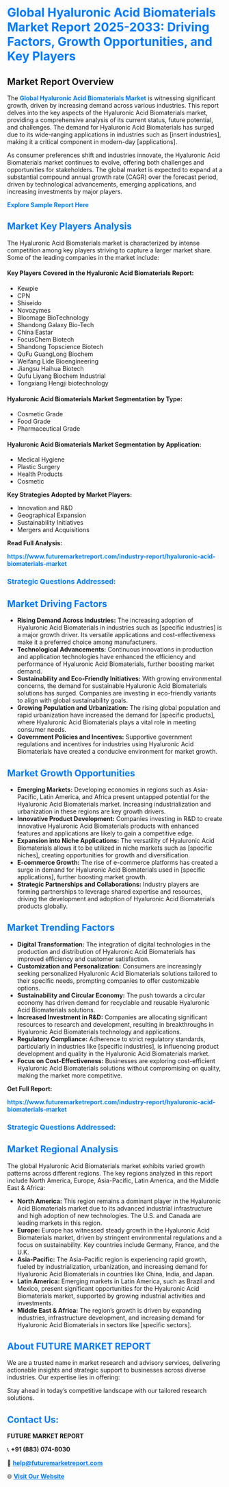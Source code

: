 <h1 style="color: #007BFF;">Global Hyaluronic Acid Biomaterials Market Report 2025-2033: Driving Factors, Growth Opportunities, and Key Players</h1>

<section id="overview">
<h2>Market Report Overview</h2>
<p>The <a href="https://www.futuremarketreport.com/industry-report/hyaluronic-acid-biomaterials-market" style="color: #007BFF; text-decoration: none;"><strong>Global Hyaluronic Acid Biomaterials Market</strong></a> is witnessing significant growth, driven by increasing demand across various industries. This report delves into the key aspects of the Hyaluronic Acid Biomaterials market, providing a comprehensive analysis of its current status, future potential, and challenges. The demand for Hyaluronic Acid Biomaterials has surged due to its wide-ranging applications in industries such as [insert industries], making it a critical component in modern-day [applications].</p>
<p>As consumer preferences shift and industries innovate, the Hyaluronic Acid Biomaterials market continues to evolve, offering both challenges and opportunities for stakeholders. The global market is expected to expand at a substantial compound annual growth rate (CAGR) over the forecast period, driven by technological advancements, emerging applications, and increasing investments by major players.</p>
</section>

<section id="overview">
<p><a href="https://www.futuremarketreport.com/request-sample/reportId=46495" style="color: #007BFF; text-decoration: none;"><strong>Explore Sample Report Here</strong></a></p>
</section>

<section id="key-players">
<h2 style="color: #007BFF;">Market Key Players Analysis</h2>
<p>The Hyaluronic Acid Biomaterials market is characterized by intense competition among key players striving to capture a larger market share. Some of the leading companies in the market include:</p>
<h4>Key Players Covered in the Hyaluronic Acid Biomaterials Report:</h4>
<ul><li>Kewpie</li><li>CPN</li><li>Shiseido</li><li>Novozymes</li><li>Bloomage BioTechnology</li><li>Shandong Galaxy Bio-Tech</li><li>China Eastar</li><li>FocusChem Biotech</li><li>Shandong Topscience Biotech</li><li>QuFu GuangLong Biochem</li><li>Weifang Lide Bioengineering</li><li>Jiangsu Haihua Biotech</li><li>Qufu Liyang Biochem Industrial</li><li>Tongxiang Hengji biotechnology</li></ul>
<h4>Hyaluronic Acid Biomaterials Market Segmentation by Type:</h4>
<ul><li>Cosmetic Grade</li><li>Food Grade</li><li>Pharmaceutical Grade</li></ul>

<h4>Hyaluronic Acid Biomaterials Market Segmentation by Application:</h4>
<ul><li>Medical Hygiene</li><li>Plastic Surgery</li><li>Health Products</li><li>Cosmetic</li></ul>
<p><strong>Key Strategies Adopted by Market Players:</strong></p>
<ul>
<li>Innovation and R&D</li>
<li>Geographical Expansion</li>
<li>Sustainability Initiatives</li>
<li>Mergers and Acquisitions</li>
</ul>
</section>

<section>
<p><strong>Read Full Analysis: </strong></p><a href="https://www.futuremarketreport.com/industry-report/hyaluronic-acid-biomaterials-market" style="color: #007BFF; text-decoration: none;"><strong>https://www.futuremarketreport.com/industry-report/hyaluronic-acid-biomaterials-market</strong></a>
<h3 style="color: #007BFF;">Strategic Questions Addressed:</h3>
</section>

<section id="driving-factors">
<h2 style="color: #007BFF;">Market Driving Factors</h2>
<ul>
<li><strong>Rising Demand Across Industries:</strong> The increasing adoption of Hyaluronic Acid Biomaterials in industries such as [specific industries] is a major growth driver. Its versatile applications and cost-effectiveness make it a preferred choice among manufacturers.</li>
<li><strong>Technological Advancements:</strong> Continuous innovations in production and application technologies have enhanced the efficiency and performance of Hyaluronic Acid Biomaterials, further boosting market demand.</li>
<li><strong>Sustainability and Eco-Friendly Initiatives:</strong> With growing environmental concerns, the demand for sustainable Hyaluronic Acid Biomaterials solutions has surged. Companies are investing in eco-friendly variants to align with global sustainability goals.</li>
<li><strong>Growing Population and Urbanization:</strong> The rising global population and rapid urbanization have increased the demand for [specific products], where Hyaluronic Acid Biomaterials plays a vital role in meeting consumer needs.</li>
<li><strong>Government Policies and Incentives:</strong> Supportive government regulations and incentives for industries using Hyaluronic Acid Biomaterials have created a conducive environment for market growth.</li>
</ul>
</section>

<section id="growth-opportunities">
<h2 style="color: #007BFF;">Market Growth Opportunities</h2>
<ul>
<li><strong>Emerging Markets:</strong> Developing economies in regions such as Asia-Pacific, Latin America, and Africa present untapped potential for the Hyaluronic Acid Biomaterials market. Increasing industrialization and urbanization in these regions are key growth drivers.</li>
<li><strong>Innovative Product Development:</strong> Companies investing in R&D to create innovative Hyaluronic Acid Biomaterials products with enhanced features and applications are likely to gain a competitive edge.</li>
<li><strong>Expansion into Niche Applications:</strong> The versatility of Hyaluronic Acid Biomaterials allows it to be utilized in niche markets such as [specific niches], creating opportunities for growth and diversification.</li>
<li><strong>E-commerce Growth:</strong> The rise of e-commerce platforms has created a surge in demand for Hyaluronic Acid Biomaterials used in [specific applications], further boosting market growth.</li>
<li><strong>Strategic Partnerships and Collaborations:</strong> Industry players are forming partnerships to leverage shared expertise and resources, driving the development and adoption of Hyaluronic Acid Biomaterials products globally.</li>
</ul>
</section>

<section id="trending-factors">
<h2 style="color: #007BFF;">Market Trending Factors</h2>
<ul>
<li><strong>Digital Transformation:</strong> The integration of digital technologies in the production and distribution of Hyaluronic Acid Biomaterials has improved efficiency and customer satisfaction.</li>
<li><strong>Customization and Personalization:</strong> Consumers are increasingly seeking personalized Hyaluronic Acid Biomaterials solutions tailored to their specific needs, prompting companies to offer customizable options.</li>
<li><strong>Sustainability and Circular Economy:</strong> The push towards a circular economy has driven demand for recyclable and reusable Hyaluronic Acid Biomaterials solutions.</li>
<li><strong>Increased Investment in R&D:</strong> Companies are allocating significant resources to research and development, resulting in breakthroughs in Hyaluronic Acid Biomaterials technology and applications.</li>
<li><strong>Regulatory Compliance:</strong> Adherence to strict regulatory standards, particularly in industries like [specific industries], is influencing product development and quality in the Hyaluronic Acid Biomaterials market.</li>
<li><strong>Focus on Cost-Effectiveness:</strong> Businesses are exploring cost-efficient Hyaluronic Acid Biomaterials solutions without compromising on quality, making the market more competitive.</li>
</ul>
</section>

<section>
<p><strong>Get Full Report: </strong></p><a href="https://www.futuremarketreport.com/industry-report/hyaluronic-acid-biomaterials-market" style="color: #007BFF; text-decoration: none;"><strong>https://www.futuremarketreport.com/industry-report/hyaluronic-acid-biomaterials-market</strong></a>
<h3 style="color: #007BFF;">Strategic Questions Addressed:</h3>
</section>


<section id="regional-analysis">
<h2 style="color: #007BFF;">Market Regional Analysis</h2>
<p>The global Hyaluronic Acid Biomaterials market exhibits varied growth patterns across different regions. The key regions analyzed in this report include North America, Europe, Asia-Pacific, Latin America, and the Middle East & Africa:</p>
<ul>
<li><strong>North America:</strong> This region remains a dominant player in the Hyaluronic Acid Biomaterials market due to its advanced industrial infrastructure and high adoption of new technologies. The U.S. and Canada are leading markets in this region.</li>
<li><strong>Europe:</strong> Europe has witnessed steady growth in the Hyaluronic Acid Biomaterials market, driven by stringent environmental regulations and a focus on sustainability. Key countries include Germany, France, and the U.K.</li>
<li><strong>Asia-Pacific:</strong> The Asia-Pacific region is experiencing rapid growth, fueled by industrialization, urbanization, and increasing demand for Hyaluronic Acid Biomaterials in countries like China, India, and Japan.</li>
<li><strong>Latin America:</strong> Emerging markets in Latin America, such as Brazil and Mexico, present significant opportunities for the Hyaluronic Acid Biomaterials market, supported by growing industrial activities and investments.</li>
<li><strong>Middle East & Africa:</strong> The region’s growth is driven by expanding industries, infrastructure development, and increasing demand for Hyaluronic Acid Biomaterials in sectors like [specific sectors].</li>
</ul>
</section>

<footer>
<h2 style="color: #007BFF;">About FUTURE MARKET REPORT</h2>
<p>We are a trusted name in market research and advisory services, delivering actionable insights and strategic support to businesses across diverse industries. Our expertise lies in offering:</p>

<p>Stay ahead in today’s competitive landscape with our tailored research solutions.</p>

<h2 style="color: #007BFF;">Contact Us:</h2>
<p><strong>FUTURE MARKET REPORT</strong></p>
<p>📞 <strong>+91 (883) 074-8030</strong></p>
<p>📧 <strong><a href="mailto:help@futuremarketreport.com" style="color: #007BFF;">help@futuremarketreport.com</a></strong></p>
<p>🌐 <strong><a href="https://www.futuremarketreport.com/" style="color: #007BFF;">Visit Our Website</a></strong></p>
</footer>